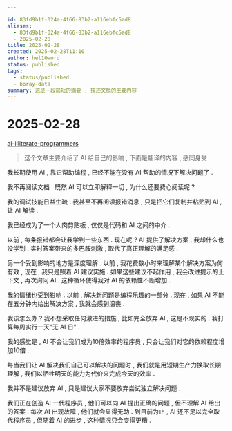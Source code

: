 ```yaml
---

id: 83fd9b1f-024a-4f66-83b2-a116ebfc5ad8
aliases:
  - 83fd9b1f-024a-4f66-83b2-a116ebfc5ad8
  - 2025-02-28
title: 2025-02-28
created: 2025-02-28T11:10
author: hel10word
status: published
tags:
  - status/published
  - boray-data
summary: 这是一段简短的摘要 , 描述文档的主要内容
---
```


# 2025-02-28

[ai-illiterate-programmers](https://nmn.gl/blog/ai-illiterate-programmers)

> 这个文章主要介绍了 AI 给自己的影响 , 下面是翻译的内容 , 感同身受


我长期使用 AI , 靠它帮助编程 , 已经不能在没有 AI 帮助的情况下解决问题了 . 

我不再阅读文档 . 既然 AI 可以立即解释一切 , 为什么还要费心阅读呢 ?

我的调试技能日益生疏 . 我甚至不再阅读报错消息 , 只是把它们复制并粘贴到 AI , 让 AI 解读 . 

我已经成为了一个人肉剪贴板 , 仅仅是代码和 AI 之间的中介 . 

以前 , 每条报错都会让我学到一些东西 . 现在呢 ? AI 提供了解决方案 , 我却什么也没学到 . 实时答案带来的多巴胺刺激 , 取代了真正理解的满足感 . 

另一个受到影响的地方是深度理解 . 以前 , 我花费数小时来理解某个解决方案为何有效 , 现在 , 我只是照着 AI 建议实施 . 如果这些建议不起作用 , 我会改进提示的上下文 , 再次询问 AI . 这种循环使得我对 AI 的依赖性不断增加 . 

我的情绪也受到影响 . 以前 , 解决新问题是编程乐趣的一部分 . 现在 , 如果 AI 不能在五分钟内给出解决方案 , 我就会感到沮丧 . 

我该怎么办 ? 我不想采取任何激进的措施 , 比如完全放弃 AI , 这是不现实的 . 我打算每周实行一天"无 AI 日" . 

我的感觉是 , AI 不会让我们成为10倍效率的程序员 , 只会让我们对它的依赖程度增加10倍 . 

每当我们让 AI 解决我们自己可以解决的问题时 , 我们就是用短期生产力换取长期理解 , 我们以牺牲明天的能力为代价来完成今天的效率 . 

我并不是建议放弃 AI , 只是建议大家不要放弃尝试独立解决问题 . 

我们正在创造 AI 一代程序员 , 他们可以向 AI 提出正确的问题 , 但不理解 AI 给出的答案 . 每次 AI 出现故障 , 他们就会显得无助 . 到目前为止 , AI 还不足以完全取代程序员 , 但随着 AI 的进步 , 这种情况只会变得更糟 . 










